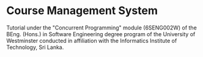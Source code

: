 # Course Management System
Tutorial under the "Concurrent Programming" module (6SENG002W) of the BEng. (Hons.) in Software Engineering degree program of the University of Westminster 
conducted in affiliation with the Informatics Institute of Technology, Sri Lanka.
